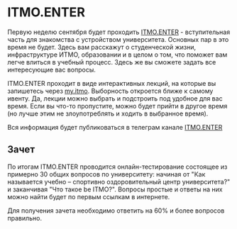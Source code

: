 # ITMO.ENTER

Первую неделю сентября будет проходить [ITMO.ENTER](https://student.itmo.ru/ru/ITMO_Enter/#chor) - вступительная часть для знакомства с устройством университета. Основных пар в это время не будет. Здесь вам расскажут о студенческой жизни, инфраструктуре ИТМО, образовании и в целом о том, что поможет вам легче влиться в учебный процесс. Здесь же вы сможете задать все интересующие вас вопросы.

ITMO.ENTER проходит в виде интерактивных лекций, на которые вы запишетесь через [my.itmo](/docs/otherother/isu_de.md#myitmo). Выборность откроется ближе к самому ивенту. Да, лекции можно выбрать и подстроить под удобное для вас время. Если вы что-то пропустите, можно будет прийти в другое время (но лучше этим не злоупотреблять и ходить в выбранное время).

Вся информация будет публиковаться в телеграм канале [ITMO.ENTER](https://t.me/itmo_enter)

## Зачет

По итогам ITMO.ENTER проводится онлайн-тестирование состоящее из примерно 30 общих вопросов по университету: начиная от "Как называется учебно – спортивно оздоровительный центр университета?" и заканчивая "Что такое be ITMO?". Вопросы простые и ответы на них можно найти будет по первым ссылкам в интернете.

Для получения зачета необходимо ответить на 60% и более вопросов правильно.
